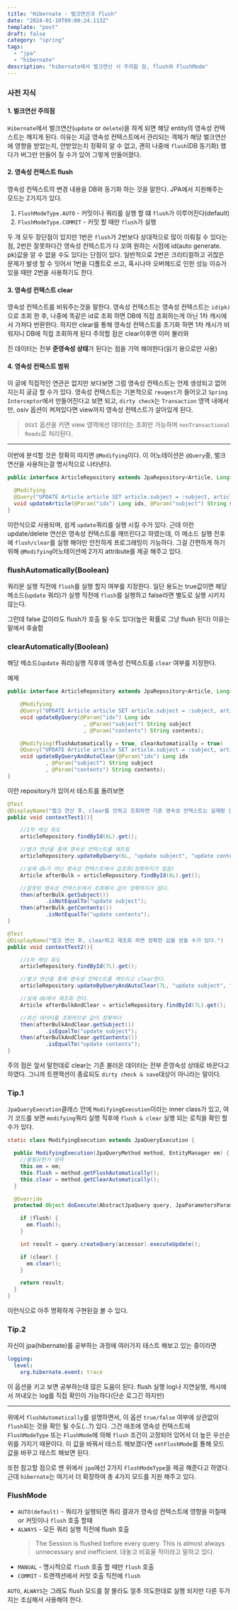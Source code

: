 ```yaml
---
title: "Hibernate - 벌크연산과 flush"
date: "2024-01-10T09:00:24.113Z"
template: "post"
draft: false
category: "spring"
tags:
  - "jpa"
  - "hibernate"
description: "hibernate에서 벌크연산 시 주의할 점, flush와 FlushMode"
---
```


### 사전 지식

#### 1. 벌크연산 주의점

`Hibernate`에서 벌크연산(`update` or `delete`)을 하게 되면 해당 entity의 영속성 컨텍스트는 깨지게 된다. 이유는 지금 영속성 컨텍스트에서 관리되는 객체가 해당 벌크연산에 영향을 받았는지, 안받았는지 정확히 알 수 없고, 괜히 나중에 `flush`(DB 동기화) 했다가 버그만 만들어 질 수가 있어 그렇게 만들어졌다.

#### 2. 영속성 컨텍스트 flush

영속성 컨텍스트의 변경 내용을 DB와 동기화 하는 것을 말한다. JPA에서 지원해주는 모드는 2가지가 있다.

1. `FlushModeType.AUTO` - 커밋이나 쿼리를 실행 할 떄 `flush`가 이루어진다(default)
2. `FlushModeType.COMMIT` - 커밋 할 때만 `flush`가 실행

두 개 모두 장단점이 있지만 1번은 `flush`가 2번보다 상대적으로 많이 이뤄질 수 있다는 점, 2번은 잘못하다간 영속성 컨텍스트가 다 꼬여 원하는 시점에 id(auto generate. pk)값을 알 수 없을 수도 있다는 단점이 있다. 일반적으로 2번은 크리티컬하고 귀찮은 문제가 발생 할 수 잇어서 1번을 디폴트로 쓰고, 혹시나마 오버헤드로 인한 성능 이슈가 있을 때만 2번을 사용하기도 한다.

#### 3. 영속성 컨텍스트 clear

영속성 컨텍스트를 비워주는것을 말한다. 영속성 컨텍스트는 영속성 컨텍스트는 `id(pk)`으로 조회 한 후, 나중에 똑같은 id로 조회 하면 DB에 직접 조회하는게 아닌 1차 캐시에서 가져다 반환한다. 하지만 clear를 통해 영속성 컨텍스트를 초기화 하면 1차 캐시가 비워지니 DB에 직접 조회하게 된다
주의할 점은 clear이후엔 이미 불러와

진 데이터는 전부 **준영속성 상태**가 된다는 점을 기억 해야한다(읽기 용으로만 사용)

#### 4. 영속성 컨텍스트 범위

이 글에 직접적인 연관은 없지만 보다보면 그럼 영속성 컨텍스트는 언제 생성되고 없어지는지 궁금 할 수가 있다. 영속성 컨텍스트는 기본적으로 `reuqest`가 들어오고 `Spring Interceptor`에서 만들어진다고 보면 되고, `dirty check`는 `Transaction` 영역 내에서만, osiv 옵션이 켜져있다면 view까지 영속성 컨텍스트가 살아있게 된다.

> `OSVI` 옵션을 키면 view 영역에선 데이터는 조회만 가능하며 `nonTransactional Reads`로 처리된다.

---

이번에 분석할 것은 정확히 따지면 `@Modifying`이다. 이 어노테이션은 `@Query`중, 벌크 연산을 사용하는걸 명시적으로 나타낸다.

```java
public interface ArticleRepository extends JpaRepository<Article, Long> {

  @Modifying
  @Query("UPDATE Article article SET article.subject = :subject, article.contents = :contents WHERE article.idx = :idx")
  void updateArticle(@Param("idx") Long idx, @Param("subject") String subject, @Param("contents") String contents);
}
```

이런식으로 사용되며, 쉽게 `update`쿼리를 실행 시킬 수가 있다. 근데 이런 update/delete 연산은 영속성 컨텍스트를 깨뜨린다고 하였는데, 이 메소드 실행 전후에 `flush/clear`를 실행 해야만 안전하게 프로그래밍이 가능하다. 그걸 간편하게 하기 위해 `@Modifying`어노테이션에 2가지 attribute를 제공 해주고 있다.

### flushAutomatically(Boolean)

쿼리문 실행 직전에 `flush`를 실행 할지 여부를 지정한다. 일단 용도는 true값이면 해당 메소드(`update` 쿼리)가 실행 직전에 `flush`를 실행하고 false라면 별도로 실행 시키지 않는다.

그런데 false 값이라도 flush가 호출 될 수도 있다(높은 확률로 그냥 flush 된다) 이유는 밑에서 후술함

### clearAutomatically(Boolean)

해당 메소드(`update` 쿼리)실행 직후에 영속성 컨텍스트를 `clear` 여부를 지정한다.

예제

```java
public interface ArticleRepository extends JpaRepository<Article, Long> {

    @Modifying
    @Query("UPDATE Article article SET article.subject = :subject, article.contents = :contents WHERE article.idx = :idx")
    void updateByQuery(@Param("idx") Long idx
                        , @Param("subject") String subject
                        , @Param("contents") String contents);

    @Modifying(flushAutomatically = true, clearAutomatically = true)
    @Query("UPDATE Article article SET article.subject = :subject, article.contents = :contents WHERE article.idx = :idx")
    void updateByQueryAndAutoClear(@Param("idx") Long idx
            , @Param("subject") String subject
            , @Param("contents") String contents);
}
```

이런 repository가 있어서 테스트를 돌려보면

```java
@Test
@DisplayName("벌크 연산 후, clear를 안하고 조회하면 기존 영속성 컨텍스트는 실제랑 안맞음")
public void contextTest1(){

    //1차 캐싱 유도
    articleRepository.findById(6L).get();

    //벌크 연산을 통해 영속성 컨텍스트를 깨트림
    articleRepository.updateByQuery(6L, "update subject", "update contents");

    //실제 db가 아닌 영속성 컨텍스트에서 값조회(정확하지가 않음)
    Article afterBulk = articleRepository.findById(6L).get();

    //잘못된 영속성 컨텍스트에서 조회해서 값이 정확하지가 않다.
    then(afterBulk.getSubject())
            .isNotEqualTo("update subject");
    then(afterBulk.getContents())
            .isNotEqualTo("update contents");
}

@Test
@DisplayName("벌크 연산 후, clear하고 재조회 하면 정확한 값을 얻을 수가 있다.")
public void contextTest2(){

    //1차 캐싱 유도
    articleRepository.findById(7L).get();

    //벌크 연산을 통해 영속성 컨텍스트를 깨뜨리고 clear한다.
    articleRepository.updateByQueryAndAutoClear(7L, "update subject", "update contents");

    //실제 db에서 재조회 한다.
    Article afterBulkAndClear = articleRepository.findById(7L).get();

    //최신 데이터를 조회하므로 값이 정확하다
    then(afterBulkAndClear.getSubject())
            .isEqualTo("update subject");
    then(afterBulkAndClear.getContents())
            .isEqualTo("update contents");
}
```

주의 점은 앞서 말한데로 clear는 기존 불러온 데이터는 전부 준영속성 상태로 바꾼다고 하였다. 그니까 트랜잭션이 종료되도 `dirty check & save`대상이 아니라는 말이다.

### Tip.1

`JpaQueryExecution`클래스 안에 `ModifyingExecution`이라는 inner class가 있고, 여기 코드를 보면 `modifying`쿼리 실행 직후에 `flush & clear` 실행 되는 로직을 확인 할 수가 있다.

```java
static class ModifyingExecution extends JpaQueryExecution {

  public ModifyingExecution(JpaQueryMethod method, EntityManager em) {
    //불필요한거 생략
    this.em = em;
    this.flush = method.getFlushAutomatically();
    this.clear = method.getClearAutomatically();
  }

  @Override
  protected Object doExecute(AbstractJpaQuery query, JpaParametersParameterAccessor accessor) {

    if (flush) {
      em.flush();
    }

    int result = query.createQuery(accessor).executeUpdate();

    if (clear) {
      em.clear();
    }

    return result;
  }
}
```

이런식으로 아주 명확하게 구현된걸 볼 수 있다.

### Tip.2

자신이 jpa(hibernate)를 공부하는 과정에 여러가지 테스트 해보고 있는 중이라면

```yaml
logging:
  level:
    org.hibernate.event: trace
```

이 옵션을 키고 보면 공부하는데 많은 도움이 된다. flush 실행 log나 지연실행, 캐시에서 꺼내오는 log를 직접 확인이 가능하다(단순 로그긴 하지만)

---

위에서 `flushAutomatically`를 설명하면서, 이 옵션 `true/false` 여부에 상관없이 `flush`되는 것을 확인 될 수도(...?) 있다. 그건 애초에 영속성 컨텍스트에 `FlushModeType` 또는 `FlushMode`에 의해 `flush` 조건이 고정되어 있어서 더 높은 우선순위를 가지기 때문이다. 이 값을 바꿔서 테스트 해보겠다면 `setFlushMode`를 통해 모드 값을 바꾸고 테스트 해보면 된다.

또한 참고할 점으로 맨 위에서 `jpa`에선 2가지 `FlushModeType`을 제공 해준다고 하였다. 근데 `hibernate`는 여기서 더 확장하여 총 4가지 모드를 지원 해주고 있다.

### FlushMode

- `AUTO(default)` - 쿼리가 실행되면 쿼리 결과가 영속성 컨텍스트에 영향을 미칠때 or 커밋이나 `flush` 호출 할때
- `ALWAYS` - 모든 쿼리 실행 직전에 flush 호출
  > The Session is flushed before every query. This is almost always unnecessary and inefficient. 대놓고 비효율 적이라고 말하고 있다.
- `MANUAL` - 명시적으로 `flush` 호출 할 때만 `flush` 호출
- `COMMIT` - 트랜잭션에서 커밋 호출 직전에 `flush`

`AUTO`, `ALWAYS`는 그래도 flush 모드를 잘 몰라도 얼추 의도한대로 실행 되지만 다른 두가지는 조심해서 사용해야 한다.
